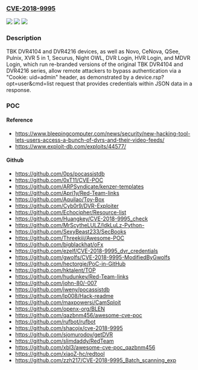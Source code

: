 ### [CVE-2018-9995](https://cve.mitre.org/cgi-bin/cvename.cgi?name=CVE-2018-9995)
![](https://img.shields.io/static/v1?label=Product&message=n%2Fa&color=blue)
![](https://img.shields.io/static/v1?label=Version&message=n%2Fa&color=blue)
![](https://img.shields.io/static/v1?label=Vulnerability&message=n%2Fa&color=brighgreen)

### Description

TBK DVR4104 and DVR4216 devices, as well as Novo, CeNova, QSee, Pulnix, XVR 5 in 1, Securus, Night OWL, DVR Login, HVR Login, and MDVR Login, which run re-branded versions of the original TBK DVR4104 and DVR4216 series, allow remote attackers to bypass authentication via a "Cookie: uid=admin" header, as demonstrated by a device.rsp?opt=user&cmd=list request that provides credentials within JSON data in a response.

### POC

#### Reference
- https://www.bleepingcomputer.com/news/security/new-hacking-tool-lets-users-access-a-bunch-of-dvrs-and-their-video-feeds/
- https://www.exploit-db.com/exploits/44577/

#### Github
- https://github.com/0ps/pocassistdb
- https://github.com/0xT11/CVE-POC
- https://github.com/ARPSyndicate/kenzer-templates
- https://github.com/Apri1y/Red-Team-links
- https://github.com/Aquilao/Toy-Box
- https://github.com/Cyb0r9/DVR-Exploiter
- https://github.com/Echocipher/Resource-list
- https://github.com/Huangkey/CVE-2018-9995_check
- https://github.com/MrScytheLULZ/IdkLuLz-Python-
- https://github.com/SexyBeast233/SecBooks
- https://github.com/Threekiii/Awesome-POC
- https://github.com/bigblackhat/oFx
- https://github.com/ezelf/CVE-2018-9995_dvr_credentials
- https://github.com/gwolfs/CVE-2018-9995-ModifiedByGwolfs
- https://github.com/hectorgie/PoC-in-GitHub
- https://github.com/hktalent/TOP
- https://github.com/hudunkey/Red-Team-links
- https://github.com/john-80/-007
- https://github.com/jweny/pocassistdb
- https://github.com/lp008/Hack-readme
- https://github.com/maxpowersi/CamSploit
- https://github.com/openx-org/BLEN
- https://github.com/qazbnm456/awesome-cve-poc
- https://github.com/rufbot/rufbot
- https://github.com/shacojx/cve-2018-9995
- https://github.com/sjomurodov/getDVR
- https://github.com/slimdaddy/RedTeam
- https://github.com/xbl3/awesome-cve-poc_qazbnm456
- https://github.com/xiaoZ-hc/redtool
- https://github.com/zzh217/CVE-2018-9995_Batch_scanning_exp

